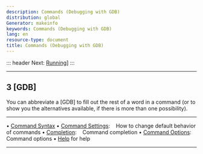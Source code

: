 ```yaml
---
description: Commands (Debugging with GDB)
distribution: global
Generator: makeinfo
keywords: Commands (Debugging with GDB)
lang: en
resource-type: document
title: Commands (Debugging with GDB)
---
```

::: header
Next: [Running](Running.html#Running)]
:::

---

## 3 [GDB]

You can abbreviate a [GDB] to fill out the rest of a word in a command (or to show you the alternatives available, if there is more than one possibility).

---

• [Command Syntax](Command-Syntax.html#Command-Syntax)
• [Command Settings](Command-Settings.html#Command-Settings):        How to change default behavior of commands
• [Completion](Completion.html#Completion):                          Command completion
• [Command Options](Command-Options.html#Command-Options):           Command options
• [Help](Help.html#Help) for help

---
